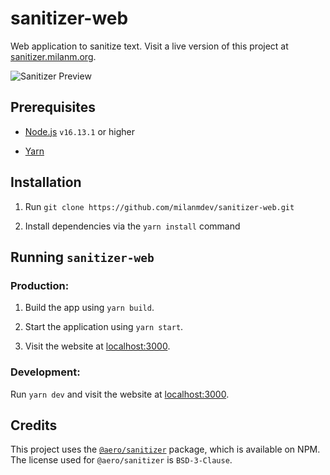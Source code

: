 # sanitizer-web

Web application to sanitize text.
Visit a live version of this project at [sanitizer.milanm.org](https://sanitizer.milanm.org).

![Sanitizer Preview](https://i.milanm.org/r/sanitizer-web.png)

## Prerequisites

- [Node.js](https://nodejs.org) `v16.13.1` or higher

- [Yarn](https://yarnpkg.com/)

## Installation

1. Run `git clone https://github.com/milanmdev/sanitizer-web.git`

2. Install dependencies via the `yarn install` command

## Running `sanitizer-web`

### Production:

1. Build the app using `yarn build`.

2. Start the application using `yarn start`.

3. Visit the website at [localhost:3000](http://localhost:3000).

### Development:

Run `yarn dev` and visit the website at [localhost:3000](http://localhost:3000).

## Credits

This project uses the [`@aero/sanitizer`](https://www.npmjs.com/package/@aero/sanitizer) package, which is available on NPM. The license used for `@aero/sanitizer` is `BSD-3-Clause`.
